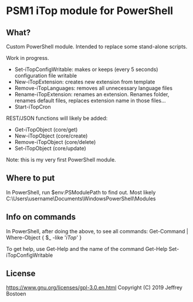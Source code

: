 # PSM1 iTop module for PowerShell

## What?
Custom PowerShell module.
Intended to replace some stand-alone scripts.

Work in progress.
* Set-iTopConfigWritable: makes or keeps (every 5 seconds) configuration file writable
* New-iTopExtension: creates new extension from template
* Remove-iTopLanguages: removes all unnecessary language files
* Rename-iTopExtension: renames an extension. Renames folder, renames default files, replaces extension name in those files...
* Start-iTopCron

REST/JSON functions will likely be added:
* Get-iTopObject (core/get)
* New-iTopObject (core/create)
* Remove-iTopObject (core/delete)
* Set-iTopObject (core/update)

Note: this is my very first PowerShell module.

## Where to put
In PowerShell, run $env:PSModulePath to find out.
Most likely C:\Users\username\Documents\WindowsPowerShell\Modules

## Info on commands
In PowerShell, after doing the above, to see all commands:
Get-Command | Where-Object { $_ -like '*iTop*' }

To get help, use Get-Help and the name of the command
Get-Help Set-iTopConfigWritable

## License
https://www.gnu.org/licenses/gpl-3.0.en.html
Copyright (C) 2019 Jeffrey Bostoen
